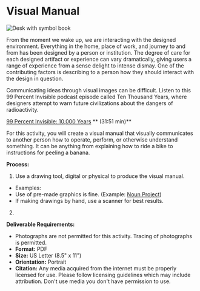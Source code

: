# Visual Manual
![Desk with symbol book](https://unsplash.it/1000/400?image=119)

From the moment we wake up, we are interacting with the designed environment. Everything in the home, place of work, and journey to and from has been designed by a person or institution. The degree of care for each designed artifact or experience can vary dramatically, giving users a range of experience from a sense delight to intense dismay. One of the contributing factors is describing to a person how they should interact with the design in question.

Communicating ideas through visual images can be difficult. Listen to this 99 Percent Invisible podcast episode called Ten Thousand Years, where designers attempt to warn future civilizations about the dangers of radioactivity. 
  
[99 Percent Invisible: 10,000 Years](http://99percentinvisible.org/episode/ten-thousand-years/) ** (31:51 min)**

For this activity, you will create a visual manual that visually communicates to another person how to operate, perform, or otherwise understand something. It can be anything from explaining how to ride a bike to instructions for peeling a banana.

**Process:**
1. Use a drawing tool, digital or physical to produce the visual manual.
  - Examples:  
  - Use of pre-made graphics is fine. (Example: [Noun Project](https://thenounproject.com/)) 
  - If making drawings by hand, use a scanner for best results.
2. 

**Deliverable Requirements:**
- Photographs are not permitted for this activity. Tracing of photographs is permitted.
- **Format:** PDF
- **Size:** US Letter (8.5" x 11")
- **Orientation:** Portrait
- **Citation:** Any media acquired from the internet must be properly licensed for use. Please follow licensing guidelines which may include attribution. Don't use media you don't have permission to use. 